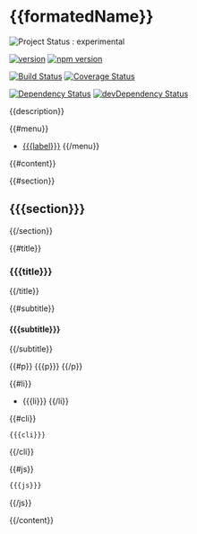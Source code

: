 {{formatedName}}
================

![Project Status : experimental](https://img.shields.io/badge/Project%20status-experimental-orange.svg)

[![version](https://img.shields.io/badge/version-{{{version}}}-blue.svg)]({{{homepage}}})
[![npm version](https://badge.fury.io/js/%40{{{author.login.npm}}}%2F{{{name}}}.svg)](https://badge.fury.io/js/%40{{{author.login.npm}}}%2F{{{name}}})

[![Build Status](https://travis-ci.org/{{{author.login.github}}}/{{{name}}}.svg?branch={{{currentBranch}}})](https://travis-ci.org/{{{author.login.github}}}/{{{name}}})
[![Coverage Status](https://coveralls.io/repos/{{{author.login.github}}}/{{{name}}}/badge.svg?branch={{{currentBranch}}}&service=github)](https://coveralls.io/github/{{{author.login.github}}}/{{{name}}}?branch={{{currentBranch}}})

[![Dependency Status](https://david-dm.org/{{{author.login.github}}}/{{{name}}}.svg)](https://david-dm.org/{{{author.login.github}}}/{{{name}}})
[![devDependency Status](https://david-dm.org/{{{author.login.github}}}/{{{name}}}/dev-status.svg)](https://david-dm.org/{{{author.login.github}}}/{{{name}}}#info=devDependencies)

{{description}}

{{#menu}}
+ [{{{label}}}](#{{{anchor}}})
{{/menu}}

{{#content}}

{{#section}}
## {{{section}}}
{{/section}}

{{#title}}
### {{{title}}}
{{/title}}

{{#subtitle}}
#### {{{subtitle}}}
{{/subtitle}}

{{#p}}
{{{p}}}
{{/p}}

{{#li}}
+ {{{li}}}
{{/li}}

{{#cli}}
```
{{{cli}}}
```
{{/cli}}

{{#js}}
```javascript
{{{js}}}
```
{{/js}}

{{/content}}